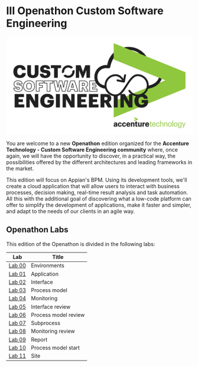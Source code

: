 # III Openathon Custom Software Engineering

![III Openathon Custom Software Engineering](https://github.com/Accenture/openathon-2019-appian/raw/master/images/CSE.png "III Openathon Custom Software Engineering")

You are welcome to a new **Openathon** edition organized for the **Accenture
Technology - Custom Software Engineering community** where, once again, we will
have the opportunity to discover, in a practical way, the possibilities offered
by the different architectures and leading frameworks in the market.

This edition will focus on Appian's BPM.  Using its development tools, we'll
create a cloud application that will allow users to interact with business
processes, decision making, real-time result analysis and task automation.
All this with the additional goal of discovering what a low-code platform can
offer to simplify the development of applications, make it faster and simpler,
and adapt to the needs of our clients in an agile way.

## Openathon Labs

This edition of the Openathon is divided in the following labs:

| Lab                                 | Title                                      |
|-------------------------------------|--------------------------------------------|
| [Lab 00](/labs/oa_0.pdf)            | Environments                               |
| [Lab 01](/labs/oa_1.pdf)            | Application                                |
| [Lab 02](/labs/oa_2.pdf)            | Interface                                  |
| [Lab 03](/labs/oa_3.pdf)            | Process model                              |
| [Lab 04](/labs/oa_4.pdf)            | Monitoring                                 |
| [Lab 05](/labs/oa_5.pdf)            | Interface review                           |
| [Lab 06](/labs/oa_6.pdf)            | Process model review                       |
| [Lab 07](/labs/oa_7.pdf)            | Subprocess                                 |
| [Lab 08](/labs/oa_8.pdf)            | Monitoring review                          |
| [Lab 09](/labs/oa_9.pdf)            | Report                                     |
| [Lab 10](/labs/oa_10.pdf)           | Process model start                        |
| [Lab 11](/labs/oa_11.pdf)           | Site                                       |
